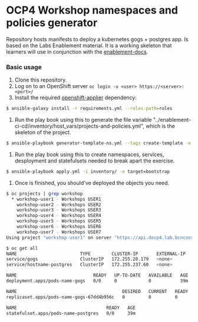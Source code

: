 # OCP4 Workshop namespaces and policies generator

Repository hosts manifests to deploy a kubernetes gogs + postgres app. Is based on the Labs Enablement material. It is a working skeleton that learners will use in conjunction with the [enablement-docs](https://github.com/rht-labs/enablement-docs).

### Basic usage

1. Clone this repository.
1. Log on to an OpenShift server `oc login -u <user> https://<server>:<port>/`
1. Install the required [openshift-applier](https://github.com/redhat-cop/openshift-applier) dependency:
```bash
$ ansible-galaxy install -r requirements.yml --roles-path=roles
```

1. Run the play book using this to generate the file variable "../enablement-ci-cd/inventory/host_vars/projects-and-policies.yml", which is the skeleton of the project.
```bash
$ ansible-playbook generator-template-ns.yml --tags create-template -e '{namespace_prefix: workshop}' -e @attendant_list.yml
```

1. Run the play book using this to create namespaces, services, desployment and statefulsets needed to break apart the exercise.
```bash
$ ansible-playbook apply.yml -i inventory/ -e target=bootstrap
```

1. Once is finished, you should've deployed the objects you need.
```bash
$ oc projects | grep workshop
  * workshop-user1 - Workshops USER1
    workshop-user2 - Workshops USER2
    workshop-user3 - Workshops USER3
    workshop-user4 - Workshops USER4
    workshop-user5 - Workshops USER5
    workshop-user6 - Workshops USER6
    workshop-user7 - Workshops USER7
Using project "workshop-user1" on server "https://api.docp4.lab.bcnconsulting.com:6443".

$ oc get all
NAME                        TYPE        CLUSTER-IP       EXTERNAL-IP   PORT(S)    AGE
service/gogs                ClusterIP   172.255.20.179   <none>        3000/TCP   39m
service/hostname-postgres   ClusterIP   172.255.237.60   <none>        5432/TCP   39m

NAME                             READY   UP-TO-DATE   AVAILABLE   AGE
deployment.apps/pods-name-gogs   0/0     0            0           39m

NAME                                        DESIRED   CURRENT   READY   AGE
replicaset.apps/pods-name-gogs-67dd4b956c   0         0         0       39m

NAME                                  READY   AGE
statefulset.apps/pods-name-postgres   0/0     39m
```
